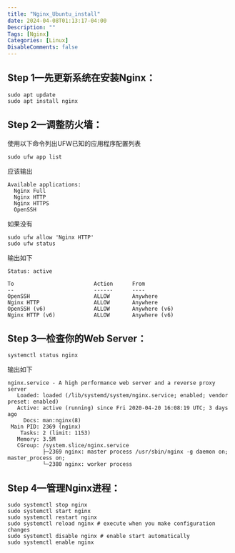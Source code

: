 ```yaml
---
title: "Nginx_Ubuntu_install"
date: 2024-04-08T01:13:17-04:00
Description: ""
Tags: [Nginx]
Categories: [Linux]
DisableComments: false
---
```

## Step 1—先更新系统在安装Nginx：

```shell
sudo apt update
sudo apt install nginx
```

## Step 2—调整防火墙：

使用以下命令列出UFW已知的应用程序配置列表

```shell
sudo ufw app list
```
应该输出

```shell
Available applications:
  Nginx Full
  Nginx HTTP
  Nginx HTTPS
  OpenSSH
```
如果没有
```shell
sudo ufw allow 'Nginx HTTP'
sudo ufw status
```
输出如下
```shell
Status: active

To                         Action      From
--                         ------      ----
OpenSSH                    ALLOW       Anywhere                  
Nginx HTTP                 ALLOW       Anywhere                  
OpenSSH (v6)               ALLOW       Anywhere (v6)             
Nginx HTTP (v6)            ALLOW       Anywhere (v6)
```
## Step 3—检查你的Web Server：

```shell
systemctl status nginx
```
输出如下
```shell
nginx.service - A high performance web server and a reverse proxy server
   Loaded: loaded (/lib/systemd/system/nginx.service; enabled; vendor preset: enabled)
   Active: active (running) since Fri 2020-04-20 16:08:19 UTC; 3 days ago
     Docs: man:nginx(8)
 Main PID: 2369 (nginx)
    Tasks: 2 (limit: 1153)
   Memory: 3.5M
   CGroup: /system.slice/nginx.service
           ├─2369 nginx: master process /usr/sbin/nginx -g daemon on; master_process on;
           └─2380 nginx: worker process
```
## Step 4—管理Nginx进程：
```shell
sudo systemctl stop nginx
sudo systemctl start nginx
sudo systemctl restart nginx
sudo systemctl reload nginx # execute when you make configuration changes
sudo systemctl disable nginx # enable start automatically
sudo systemctl enable nginx
```
